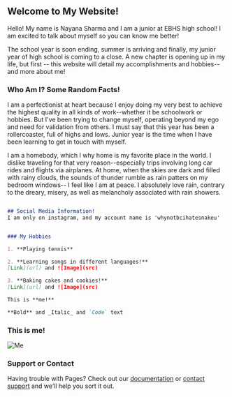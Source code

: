 ## Welcome to My Website!


Hello! My name is Nayana Sharma and I am a junior at EBHS high school! I am excited to talk about myself so you can know me better!

The school year is soon ending, summer is arriving and finally, my junior year of high school is coming to a close. A new chapter is opening up in my life, but first -- this website will detail my accomplishments and hobbies-- and more about me!

###                                                     Who Am I? Some Random Facts!

I am a perfectionist at heart because I enjoy doing my very best to achieve the highest quality in all kinds of work--whether it be schoolwork or hobbies. But I've been trying to change myself, operating beyond my ego and need for validation from others. I must say that this year has been a rollercoaster, full of highs and lows. Junior year is the time when I have been learning to get in touch with myself.

I am a homebody, which I why home is my favorite place in the world. I dislike traveling for that very reason--especially trips involving long car rides and flights via airplanes. At home, when the skies are dark and filled with rainy clouds, the sounds of thunder rumble as rain patters on my bedroom windows-- I feel like I am at peace. I absolutely love rain, contrary to the dreary, misery, as well as melancholy associated with rain showers.

```markdown

## Social Media Information!
I am only on instagram, and my account name is 'whynotbcihatesnakeu'


### My Hobbies

1. **Playing tennis**

2. **Learning songs in different languages!**
[Link](url) and ![Image](src)

3. **Baking cakes and cookies!**
[Link](url) and ![Image](src)

This is **me!**

**Bold** and _Italic_ and `Code` text


```



### This is **me!**
![Me](https://user-images.githubusercontent.com/84788749/121830518-36685c80-cc93-11eb-9591-1074c6130d1e.png) 
### Support or Contact

Having trouble with Pages? Check out our [documentation](https://docs.github.com/categories/github-pages-basics/) or [contact support](https://support.github.com/contact) and we’ll help you sort it out.
